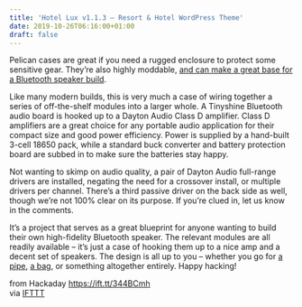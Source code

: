 ```yaml
---
title: 'Hotel Lux v1.1.3 – Resort & Hotel WordPress Theme'
date: 2019-10-26T06:16:00+01:00
draft: false
---
```


Pelican cases are great if you need a rugged enclosure to protect some sensitive gear. They’re also highly moddable, [and can make a great base for a Bluetooth speaker build](https://www.instructables.com/id/DIY-Pelican-1050-Bluetooth-Speaker-Dayton-Audio/).

Like many modern builds, this is very much a case of wiring together a series of off-the-shelf modules into a larger whole. A Tinyshine Bluetooth audio board is hooked up to a Dayton Audio Class D amplifier. Class D amplifiers are a great choice for any portable audio application for their compact size and good power efficiency. Power is supplied by a hand-built 3-cell 18650 pack, while a standard buck converter and battery protection board are subbed in to make sure the batteries stay happy.

Not wanting to skimp on audio quality, a pair of Dayton Audio full-range drivers are installed, negating the need for a crossover install, or multiple drivers per channel. There’s a third passive driver on the back side as well, though we’re not 100% clear on its purpose. If you’re clued in, let us know in the comments.

It’s a project that serves as a great blueprint for anyone wanting to build their own high-fidelity Bluetooth speaker. The relevant modules are all readily available – it’s just a case of hooking them up to a nice amp and a decent set of speakers. The design is all up to you – whether you go for [a pipe](https://hackaday.com/2019/10/07/pvc-pipe-turned-portable-bluetooth-speaker/), [a bag](https://hackaday.com/2017/12/08/bluetooth-speaker-in-a-bag/), or something altogether entirely. Happy hacking!

  
  
from Hackaday https://ift.tt/344BCmh  
via [IFTTT](https://ifttt.com/?ref=da&site=blogger)